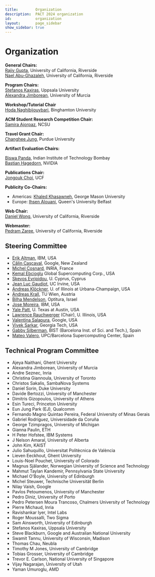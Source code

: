 ```yaml
---
title:        Organization
description:  PACT 2024 organization
id:           organization
layout:       page_sidebar
show_sidebar: true
---
```


# Organization

**General Chairs:**<br>
[Rajiv Gupta](https://www.cs.ucr.edu/~gupta/), University of California, Riverside <br>
[Nael Abu-Ghazaleh](https://www.cs.ucr.edu/~nael/), University of California, Riverside

**Program Chairs:**<br>
[Stefanos Kaxiras](https://pages.cs.wisc.edu/~kaxiras/), Uppsala University <br>
[Alexandra Jimborean](https://webs.um.es/alexandra.jimborean/miwiki/doku.php), University of Murcia

**Workshop/Tutorial Chair**<br>
[Hoda Naghibijouybari](https://sites.google.com/a/binghamton.edu/sites/system/errors/WebspaceNotFound?path=%2Fhoda%2F), Binghamton University

**ACM Student Research Competition Chair:**<br>
[Samira Ajorpaz](https://mirbaghercom.wordpress.com/), NCSU

**Travel Grant Chair:**<br>
[Changhee Jung](https://www.cs.purdue.edu/homes/chjung/), Purdue University

**Artifact Evaluation Chairs:**<br>

[Biswa Panda](https://www.cse.iitb.ac.in/~biswa/), Indian Institute of Technology Bombay <br>
[Bastian Hagedorn](https://bastianhagedorn.github.io), NVIDIA


**Publications Chair:**<br>
[Jongouk Choi](https://jongouk-choi.github.io/jongouk/), UCF

**Publicity Co-Chairs:**<br>
- Americas: [Khaled Khasawneh](https://sites.google.com/view/knkhasawneh/khaled-n-khasawneh), George Mason University
- Europe: [Ihsen Alouani](https://sites.google.com/view/ihsen-alouani), Queen's University Belfast


**Web Chair:**<br>
[Daniel Wong](https://www.danielwong.org/), University of California, Riverside

**Webmaster:**<br>
[Pedram Zaree](https://pedramzaree.github.io/), University of California, Riverside



## Steering Committee

- [Erik      Altman](https://researcher.watson.ibm.com/researcher/view.php?person=us-ealtman), IBM, USA
- [Călin     Caşcaval](https://conf.researchr.org/profile/conf/calincascaval), Google, New Zealand
- [Michel    Cosnard](http://www-sop.inria.fr/members/Michel.Cosnard/), INRIA, France
- [Kemal     Ebcioglu](http://global-supercomputing.com/people/kemal.ebcioglu/) Global Supercomputing Corp., USA
- [Skevos    Evripidou](https://cy.linkedin.com/in/skevos-evripidou-55a7b2), U. Cyprus, Cyprus
- [Jean Luc  Gaudiot](http://pascal.eng.uci.edu/people/gaudiot.html), UC Irvine, USA
- [Andreas   Klöckner](https://andreask.cs.illinois.edu/aboutme), U. of Illinois at Urbana-Champaign, USA
- [Andreas   Krall](https://informatics.tuwien.ac.at/people/andreas-krall), TU Wien, Austria
- [Bilha     Mendelson](https://www.linkedin.com/in/bilha-mendelson-36208a1/?originalSubdomain=il), Optitura, Israel
- [Jose      Moreira](https://researcher.watson.ibm.com/researcher/view.php?person=us-jmoreira), IBM, USA
- [Yale      Patt](http://users.ece.utexas.edu/~patt/), U. Texas at Austin, USA
- [Lawrence  Rauchwerger](https://cs.illinois.edu/about/people/all-faculty/rwerger) (Chair), U. Illinois, USA
- [Valentina Salapura](https://www.linkedin.com/in/valentina-salapura-81924a44), Google, USA
- [Vivek     Sarkar](https://vsarkar.cc.gatech.edu/), Georgia Tech, USA
- [Gabby     Silberman](https://es.linkedin.com/in/gabbysilberman), BIST (Barcelona Inst. of Sci. and Tech.), Spain
- [Mateo     Valero](https://www.bsc.es/mateo-valero), UPC/Barcelona Supercomputing Center, Spain

## Technical Program Committee
- Ajeya Naithani, Ghent University
- Alexandra Jimborean, University of Murcia
- Andre Seznec, Inria
- Christina Giannoula, University of Toronto
- Christos Sakalis, SambaNova Systems
- Daniel Sorin, Duke University
- Davide Bertozzi, University of Manchester
- Dimitris Gizopoulos, University of Athens
- Esin Tureci, Princeton University
- Eun Jung Park (EJ), Qualcomm
- Fernando Magno Quintao Pereira, Federal University of Minas Gerais
- Gabriel Rodríguez, Universidade da Coruña
- George Tzimpragos, University of Michigan
- Gianna Paulin, ETH
- H Peter Hofstee, IBM Systems
- J Nelson Amaral, University of Alberta
- John Kim, KAIST
- Julio Sahuquillo, Universitat Politècnica de València
- Lieven Eeckhout, Ghent University
- Louis-Noel Pouchet, University of Colorado
- Magnus Själander, Norwegian University of Science and Technology
- Mahmut Taylan Kandemir, Pennsylvania State University
- Michael O'Boyle, University of Edinburgh
- Michel Steuwer, Technische Universität Berlin
- Nilay Vaish, Google
- Pavlos Petoumenos, University of Manchester
- Pedro Diniz, University of Porto
- Pedro Petersen Moura Trancoso, Chalmers University of Technology
- Pierre Michaud, Inria
- Ravishankar Iyer, Intel Labs
- Roger Moussalli, Two Sigma
- Sam Ainsworth, University of Edinburgh
- Stefanos Kaxiras, Uppsala University
- Steve Blackburn, Google and Australian National University
- Swamit Tannu, University of Wisconsin, Madison
- Thomas Chau, Neubla
- Timothy M Jones, University of Cambridge
- Tobias Grosser, University of Cambridge
- Trevor E. Carlson, National University of Singapore
- Vijay Nagarajan, University of Utah
- Yaman Umuroglu, AMD



